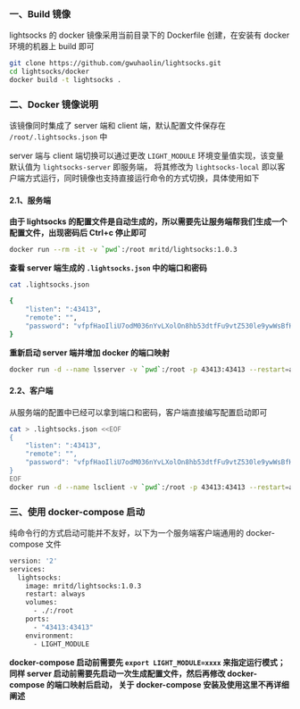 ### 一、Build 镜像

lightsocks 的 docker 镜像采用当前目录下的 Dockerfile 创建，在安装有 docker 环境的机器上 build 即可

``` sh
git clone https://github.com/gwuhaolin/lightsocks.git
cd lightsocks/docker
docker build -t lightsocks .
```

### 二、Docker 镜像说明

该镜像同时集成了 server 端和 client 端，默认配置文件保存在 `/root/.lightsocks.json` 中

server 端与 client 端切换可以通过更改 `LIGHT_MODULE` 环境变量值实现，该变量默认值为 `lightsocks-server` 即服务端，
将其修改为 `lightsocks-local` 即以客户端方式运行，同时镜像也支持直接运行命令的方式切换，具体使用如下

#### 2.1、服务端

**由于 lightsocks 的配置文件是自动生成的，所以需要先让服务端帮我们生成一个配置文件，出现密码后 Ctrl+c 停止即可**

``` sh
docker run --rm -it -v `pwd`:/root mritd/lightsocks:1.0.3
```

**查看 server 端生成的 `.lightsocks.json` 中的端口和密码**

``` sh
cat .lightsocks.json

{
    "listen": ":43413",
    "remote": "",
    "password": "vfpfHaoIliU7odM036nYvLXolOn8hb53dtfFu9vtZ530le9ywWsBfHomaLmCiyhvQRsKPVWn1A9DW/OOpGWuLAyQAwvdFmQ2tvkVik+Y8SqSLQUN2TD4E3irOTOJTqBU3OrOISRRAvVN/WBWI9F+FMKcccNjIoQY7kddEfCPppNSysdIrH9tPkJckXk4EFBz3uZEuBqjgSscRln+bEW6PzxqWIduSa2yIA7AMajnl17ymvd7Euxm0st0cLcvJy4fiDfPUwfkg7SGBtCMacml69oy4p/jm6/ESwDWgKJXfb9iNUDN5QTM4cbVGY11SrEJ+7Ow9h6eYVqZF0wp4P/IOg=="
}
```

**重新启动 server 端并增加 docker 的端口映射**

``` sh
docker run -d --name lsserver -v `pwd`:/root -p 43413:43413 --restart=always mritd/lightsocks:1.0.3 lightsocks-server
```

#### 2.2、客户端

从服务端的配置中已经可以拿到端口和密码，客户端直接编写配置启动即可

``` sh
cat > .lightsocks.json <<EOF
{
    "listen": ":43413",
    "remote": "",
    "password": "vfpfHaoIliU7odM036nYvLXolOn8hb53dtfFu9vtZ530le9ywWsBfHomaLmCiyhvQRsKPVWn1A9DW/OOpGWuLAyQAwvdFmQ2tvkVik+Y8SqSLQUN2TD4E3irOTOJTqBU3OrOISRRAvVN/WBWI9F+FMKcccNjIoQY7kddEfCPppNSysdIrH9tPkJckXk4EFBz3uZEuBqjgSscRln+bEW6PzxqWIduSa2yIA7AMajnl17ymvd7Euxm0st0cLcvJy4fiDfPUwfkg7SGBtCMacml69oy4p/jm6/ESwDWgKJXfb9iNUDN5QTM4cbVGY11SrEJ+7Ow9h6eYVqZF0wp4P/IOg=="
}
EOF
docker run -d --name lsclient -v `pwd`:/root -p 43413:43413 --restart=always mritd/lightsocks:1.0.3 lightsocks-local
```

### 三、使用 docker-compose 启动

纯命令行的方式启动可能并不友好，以下为一个服务端客户端通用的 docker-compose 文件

``` sh
version: '2' 
services:
  lightsocks:
    image: mritd/lightsocks:1.0.3
    restart: always
    volumes: 
      - ./:/root
    ports: 
      - "43413:43413"
    environment:
      - LIGHT_MODULE
```

**docker-compose 启动前需要先 `export LIGHT_MODULE=xxxx` 来指定运行模式；
同样 server 启动前需要先启动一次生成配置文件，然后再修改 docker-compose 的端口映射后启动，
关于 docker-compose 安装及使用这里不再详细阐述**
